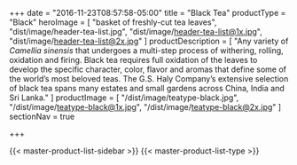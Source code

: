 +++
date = "2016-11-23T08:57:58-05:00"
title = "Black Tea"
productType = "Black"
heroImage = [
    "basket of freshly-cut tea leaves",
    "dist/image/header-tea-list.jpg",
    "dist/image/header-tea-list@1x.jpg",
    "dist/image/header-tea-list@2x.jpg"
]
productDescription = [
    "Any variety of *Camellia sinensis* that undergoes a multi-step process of withering, rolling, oxidation and firing. Black tea requires full oxidation of the leaves to develop the specific character, color, flavor and aromas that define some of the world’s most beloved teas. The G.S. Haly Company’s extensive selection of black tea spans many estates and small gardens across China, India and Sri Lanka."
]
productImage = [
    "/dist/image/teatype-black.jpg",
    "/dist/image/teatype-black@1x.jpg",
    "/dist/image/teatype-black@2x.jpg"
]
sectionNav = true

+++

<div class="body-wrap masterProductList">
    {{< master-product-list-sidebar >}}
    {{< master-product-list-type >}}
</div>
